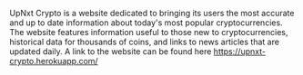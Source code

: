 UpNxt Crypto is a website dedicated to bringing its users the most accurate and up to date information about today's most popular cryptocurrencies. The website features information useful to those new to cryptocurrencies, historical data for thousands of coins, and links to news articles that are updated daily. A link to the website can be found here https://upnxt-crypto.herokuapp.com/
